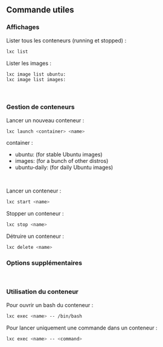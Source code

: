 ## Commande utiles

### Affichages
Lister tous les conteneurs (running et stopped) :
```bash
lxc list
```

Lister les images :
```bash
lxc image list ubuntu:
lxc image list images:
```
<br>

### Gestion de conteneurs
Lancer un nouveau conteneur :
```bash
lxc launch <container> <name>
```
container :
* ubuntu: (for stable Ubuntu images)
* images: (for a bunch of other distros)
* ubuntu-daily: (for daily Ubuntu images)
<br>

Lancer un conteneur :
```bash
lxc start <name>
```
Stopper un conteneur : 
```bash
lxc stop <name>
```
Détruire un conteneur :
```bash
lxc delete <name>
```

### Options supplémentaires
<br>

### Utilisation du conteneur
Pour ouvrir un bash du conteneur :
```bash
lxc exec <name> -- /bin/bash
```
Pour lancer uniquement une commande dans un conteneur :
```bash
lxc exec <name> -- <command>
```
